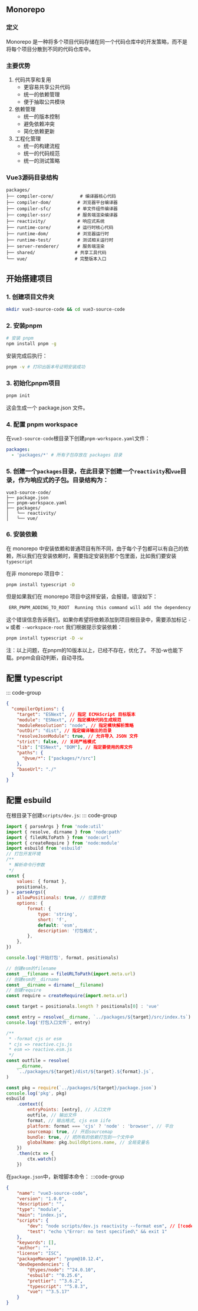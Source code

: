 
## Monorepo

### 定义
Monorepo 是一种将多个项目代码存储在同一个代码仓库中的开发策略，而不是将每个项目分散到不同的代码仓库中。
### 主要优势
1. 代码共享和复用
    * 更容易共享公共代码
    * 统一的依赖管理
    * 便于抽取公共模块
2. 依赖管理
    * 统一的版本控制
    * 避免依赖冲突
    * 简化依赖更新
3. 工程化管理
    * 统一的构建流程
    * 统一的代码规范
    * 统一的测试策略
### Vue3源码目录结构
```
packages/
├── compiler-core/          # 编译器核心代码
├── compiler-dom/          # 浏览器平台编译器
├── compiler-sfc/          # 单文件组件编译器
├── compiler-ssr/          # 服务端渲染编译器
├── reactivity/            # 响应式系统
├── runtime-core/          # 运行时核心代码
├── runtime-dom/           # 浏览器运行时
├── runtime-test/          # 测试相关运行时
├── server-renderer/       # 服务端渲染
├── shared/               # 共享工具代码
└── vue/                  # 完整版本入口
```

## 开始搭建项目
### 1. 创建项目文件夹
```bash
mkdir vue3-source-code && cd vue3-source-code
```
### 2. 安装pnpm
```bash
# 安装 pnpm
npm install pnpm -g
```
安装完成后执行：
```bash
pnpm -v # 打印出版本号证明安装成功
```
### 3. 初始化pnpm项目
```bash
pnpm init
```
这会生成一个 package.json 文件。
### 4. 配置 pnpm workspace
在`vue3-source-code`根目录下创建`pnpm-workspace.yaml`文件：
```yaml
packages:
  - 'packages/*' # 所有子包存放在 packages 目录
```
### 5. 创建一个`packages`目录，在此目录下创建一个`reactivity`和`vue`目录，作为响应式的子包。目录结构为：
```
vue3-source-code/
├── package.json
├── pnpm-workspace.yaml
├── packages/
│   └── reactivity/
│   └── vue/
```
### 6. 安装依赖
在 monorepo 中安装依赖和普通项目有所不同，由于每个子包都可以有自己的依赖，所以我们在安装依赖时，需要指定安装到那个包里面，比如我们要安装 `typescript`

在非 monorepo 项目中：
```bash
pnpm install typescript -D
```
但是如果我们在 monorepo 项目中这样安装，会报错，错误如下：
```bash
 ERR_PNPM_ADDING_TO_ROOT  Running this command will add the dependency to the workspace root, which might not be what you want - if you really meant it, make it explicit by running this command again with the -w flag (or --workspace-root). If you don't want to see this warning anymore, you may set the ignore-workspace-root-check setting to true.
```
这个错误信息告诉我们，如果你希望将依赖添加到项目根目录中，需要添加标记 `-w` 或者 `--workspace-root`
我们根据提示安装依赖：
```bash
pnpm install typescript -D -w
```
注：以上问题，在pnpm的10版本以上，已经不存在，优化了。 不加-w也能下载。pnpm会自动判断，自动寻找。

## 配置 typescript
::: code-group
```json [tsconfig.json]
{
  "compilerOptions": {
    "target": "ESNext", // 指定 ECMAScript 目标版本
    "module": "ESNext", // 指定模块代码生成规范
    "moduleResolution": "node", // 指定模块解析策略
    "outDir": "dist", // 指定编译输出的目录
    "resolveJsonModule": true, // 允许导入 JSON 文件
    "strict": false, // 关闭严格模式
    "lib": ["ESNext", "DOM"], // 指定要使用的库文件
    "paths": {
      "@vue/*": ["packages/*/src"]
    },
    "baseUrl": "./"
  }
}
```

## 配置 esbuild
在根目录下创建`scripts/dev.js`:
::: code-group
```js [dev.js]
import { parseArgs } from 'node:util'
import { resolve, dirname } from 'node:path'
import { fileURLToPath } from 'node:url'
import { createRequire } from 'node:module'
import esbuild from 'esbuild'
// 打包开发环境
/**
 * 解析命令行参数
 */
const {
    values: { format },
    positionals,
} = parseArgs({
    allowPositionals: true, // 位置参数
    options: {
        format: {
            type: 'string',
            short: 'f',
            default: 'esm',
            description: '打包格式',
        },
    },
})

console.log('开始打包', format, positionals)

// 创建esm的filename
const __filename = fileURLToPath(import.meta.url)
// 创建esm的__dirname
const __dirname = dirname(__filename)
// 创建require
const require = createRequire(import.meta.url)

const target = positionals.length ? positionals[0] : 'vue'

const entry = resolve(__dirname, `../packages/${target}/src/index.ts`)
console.log('打包入口文件', entry)

/**
 * -format cjs or esm
 * cjs => reactive.cjs.js
 * esm => reactive.esm.js
 */
const outfile = resolve(
    __dirname,
    `../packages/${target}/dist/${target}.${format}.js`,
)

const pkg = require(`../packages/${target}/package.json`)
console.log('pkg', pkg)
esbuild
    .context({
        entryPoints: [entry], // 入口文件
        outfile, // 输出文件
        format, // 输出格式, cjs esm iife
        platform: format === 'cjs' ? 'node' : 'browser', // 平台
        sourcemap: true, // 开启sourcemap
        bundle: true, // 把所有的依赖打包到一个文件中
        globalName: pkg.buildOptions.name, // 全局变量名
    })
    .then(ctx => {
        ctx.watch()
    })

```
在`package.json`中，新增脚本命令：
:::code-group
```json [package.json]
{
    "name": "vue3-source-code",
    "version": "1.0.0",
    "description": "",
    "type": "module",
    "main": "index.js",
    "scripts": {
        "dev": "node scripts/dev.js reactivity --format esm", // [!code ++]
        "test": "echo \"Error: no test specified\" && exit 1"
    },
    "keywords": [],
    "author": "",
    "license": "ISC",
    "packageManager": "pnpm@10.12.4",
    "devDependencies": {
        "@types/node": "^24.0.10",
        "esbuild": "^0.25.6",
        "prettier": "^3.6.2",
        "typescript": "^5.8.3",
        "vue": "^3.5.17"
    }
}
```

